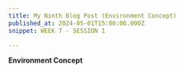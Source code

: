 ```yaml
---
title: My Ninth Blog Post (Environment Concept)
published_at: 2024-05-01T15:00:00.000Z
snippet: WEEK 7 - SESSION 1

---
```

**Environment Concept**


<!-- **A written and/or visual breakdown of how your environment will change or evolve over the journey, and how this connects to your concept. This can include visual references such as your colour palette(s), inspiration, and so on.** -->                                                                                   




<!-- # This is h1

## This is h2

_underline_

**bold** -->
